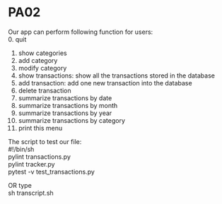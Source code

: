# PA02
Our app can perform following function for users:<br /> 
0. quit
1. show categories
2. add category
3. modify category
4. show transactions: show all the transactions stored in the database
5. add transaction: add one new transaction into the database
6. delete transaction
7. summarize transactions by date
8. summarize transactions by month
9. summarize transactions by year
10. summarize transactions by category
11. print this menu

The script to test our file:<br />
#!/bin/sh <br />
pylint transactions.py <br />
pylint tracker.py <br />
pytest -v test_transactions.py<br />

OR type<br />
sh transcript.sh
